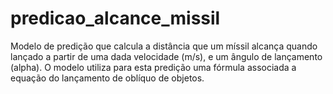 # predicao_alcance_missil
Modelo de predição que calcula a distância que um míssil alcança quando lançado a partir de uma dada velocidade (m/s), e um ângulo de lançamento (alpha). O modelo utiliza para esta predição uma fórmula associada a equação do lançamento de oblíquo de objetos.
